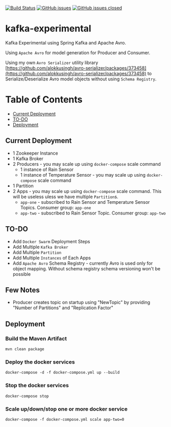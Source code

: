 [![Build Status](https://travis-ci.org/alokkusingh/kafka-experimental.svg?branch=master)](https://travis-ci.org/github/alokkusingh/kafka-experimental)
[![GitHub issues](https://img.shields.io/github/issues/alokkusingh/kafka-experimental.svg)](https://github.com/alokkusingh/kafka-experimental/issues)
[![GitHub issues closed](https://img.shields.io/github/issues-closed-raw/alokkusingh/kafka-experimental.svg?maxAge=2592000)](https://github.com/alokkusingh/kafka-experimental/issues?q=is%3Aissue+is%3Aclosed)

# kafka-experimental
Kafka Experimental using Spring Kafka and Apache Avro.

Using `Apache Avro` for model generation for Producer and Consumer. 

Using my own `Avro Serializer` utility library [https://github.com/alokkusingh/avro-serializer/packages/373458](https://github.com/alokkusingh/avro-serializer/packages/373458) to Serialize/Deserialize Avro model objects without using `Schema Registry`.

Table of Contents
=================

   * [Current Deployment](#current-deployment)
   * [TO-DO](#to-do)
   * [Deployment](#deployment)

## Current Deployment 
- 1 Zookeeper Instance
- 1 Kafka Broker
- 2 Producers - you may scale up using `docker-compose` scale command
    - 1 instance of Rain Sensor 
    - 1 instance of Temperature Sensor - you may scale up using `docker-compose` scale command
- 1 Partition
- 2 Apps - you may scale up using `docker-compose` scale command. This will be useless uless we have multiple `Partition`s.
    - `app-one` - subscribed to Rain Sensor and Temperature Sensor Topics. Consumer group: `app-one`
    - `app-two` - subscribed to Rain Sensor Topic. Consumer group: `app-two`

## TO-DO
- Add `Docker Swarm` Deployment Steps
- Add Multiple `Kafka Broker`
- Add Multiple `Partition`
- Add Multiple `Instances` of Each Apps
- Add `Apache Avro` Schema Registry - currently Avro is used only for object mapping. Without schema registry schema versioning won't be possible

## Few Notes
- Producer creates topic on startup using "NewTopic" by providing "Number of Partitions" and "Replication Factor"

## Deployment

### Build the Maven Artifact
````
mvn clean package
````

### Deploy the docker services
````
docker-compose -d -f docker-compose.yml up --build
````

### Stop the docker services
````
docker-compose stop
````

### Scale up/down/stop one or more docker service
````
docker-compose -f docker-compose.yml scale app-two=0
````
